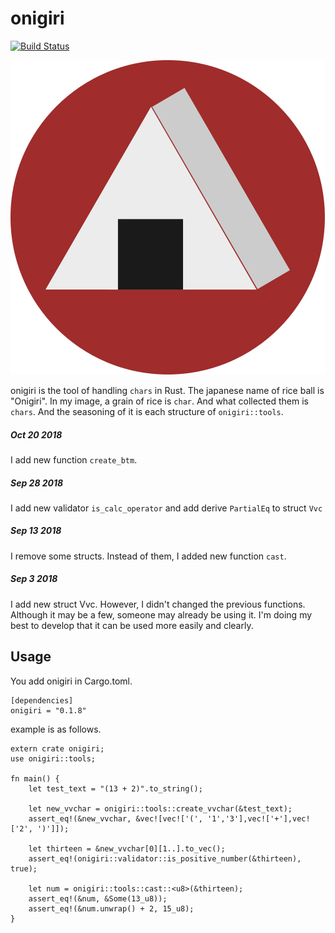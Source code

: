 # onigiri

[![Build Status](https://travis-ci.org/masahiko-ofgp/onigiri.svg?branch=master)](https://travis-ci.org/masahiko-ofgp/onigiri)

![onigiri](./imgs/onigiri2.png)

onigiri is the tool of handling `chars` in Rust.
The japanese name of rice ball is "Onigiri". 
In my image, a grain of rice is `char`. 
And what collected them is `chars`. 
And the seasoning of it is each structure of `onigiri::tools`.

##### Oct 20 2018

I add new function `create_btm`.

##### Sep 28 2018

I add new validator `is_calc_operator` and add derive `PartialEq` to 
struct `Vvc`

##### Sep 13 2018

I remove some structs.
Instead of them, I added new function `cast`.

##### Sep 3 2018

I add new struct Vvc.
However, I didn't changed the previous functions.
Although it may be a few, someone may already be using it.
I'm doing my best to develop that it can be used more easily and clearly.

## Usage

You add onigiri in Cargo.toml.

```
[dependencies]
onigiri = "0.1.8"
```
example is as follows.

```
extern crate onigiri;
use onigiri::tools;

fn main() {
    let test_text = "(13 + 2)".to_string();
    
    let new_vvchar = onigiri::tools::create_vvchar(&test_text);
    assert_eq!(&new_vvchar, &vec![vec!['(', '1','3'],vec!['+'],vec!['2', ')']]);
    
    let thirteen = &new_vvchar[0][1..].to_vec();
    assert_eq!(onigiri::validator::is_positive_number(&thirteen), true);
   
    let num = onigiri::tools::cast::<u8>(&thirteen);
    assert_eq!(&num, &Some(13_u8));
    assert_eq!(&num.unwrap() + 2, 15_u8);
}
```
